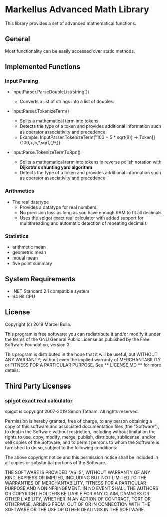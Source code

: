 # Markellus Advanced Math Library

This library provides a set of advanced mathematical functions.


## General

Most functionality can be easily accessed over static methods.


## Implemented Functions

### Input Parsing
* InputParser.ParseDoubleList(string[])
	* Converts a list of strings into a list of doubles.

* InputParser.TokenizeTerm()
	* Splits a mathematical term into tokens.
	* Detects the type of a token and provides additional information such as operator associativity and precedence
	* Example: InputParser.TokenizeTerm("100 + 5 * sqrt(9)) -> Token[] {100,+,5,*,sqrt,(,9,)}

* InputParse.TokenizeTermToRpn()
	* Splits a mathematical term into tokens in reverse polish notation with **Dijkstra's shunting yard algorithm**
	* Detects the type of a token and provides additional information such as operator associativity and precedence

### Arithmetics
* The real datatype
	* Provides a datatype for real numbers.
	* No precision loss as long as you have enough RAM to fit all decimals
	* Uses the [spigot exact real calculator](https://www.chiark.greenend.org.uk/~sgtatham/spigot/) with added support for multithreading and automatic detection of repeating decimals

### Statistics
* arithmetic mean
* geometric mean
* modal mean
* five point summary


## System Requirements
* .NET Standard 2.1 compatible system
* 64 Bit CPU


## License

Copyright (c) 2019 Marcel Bulla.

This program is free software: you can redistribute it and/or modify it under the terms of the GNU General Public License as published by the Free Software Foundation, version 3.

This program is distributed in the hope that it will be useful, but WITHOUT ANY WARRANTY; without even the implied warranty of MERCHANTABILITY or FITNESS FOR A PARTICULAR PURPOSE. See ** LICENSE.MD ** for more details.

## Third Party Licenses

### [spigot exact real calculator](https://www.chiark.greenend.org.uk/~sgtatham/spigot/)
spigot is copyright 2007-2019 Simon Tatham. All rights reserved.

Permission is hereby granted, free of charge, to any person
obtaining a copy of this software and associated documentation files
(the "Software"), to deal in the Software without restriction,
including without limitation the rights to use, copy, modify, merge,
publish, distribute, sublicense, and/or sell copies of the Software,
and to permit persons to whom the Software is furnished to do so,
subject to the following conditions:

The above copyright notice and this permission notice shall be
included in all copies or substantial portions of the Software.

THE SOFTWARE IS PROVIDED "AS IS", WITHOUT WARRANTY OF ANY KIND,
EXPRESS OR IMPLIED, INCLUDING BUT NOT LIMITED TO THE WARRANTIES OF
MERCHANTABILITY, FITNESS FOR A PARTICULAR PURPOSE AND
NONINFRINGEMENT. IN NO EVENT SHALL THE AUTHORS OR COPYRIGHT HOLDERS
BE LIABLE FOR ANY CLAIM, DAMAGES OR OTHER LIABILITY, WHETHER IN AN
ACTION OF CONTRACT, TORT OR OTHERWISE, ARISING FROM, OUT OF OR IN
CONNECTION WITH THE SOFTWARE OR THE USE OR OTHER DEALINGS IN THE
SOFTWARE.